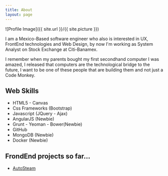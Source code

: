 ```yaml
---
title: About
layout: page
---
```

![Profile Image]({{ site.url }}/{{ site.picture }})

<p>I am a Mexico-Based software engineer who also is interested in UX, FrontEnd technologies and Web Design, by now I'm working as System Analyst on Stock Exchange at Citi-Banamex.
</p>
<p>
I remember when my parents bought my first secondhand computer I was amazed, I released that computers are the technological bridge to the future, I want to be one of these people that are building them and not just a Code Monkey. </p>

<h2>Web Skills</h2>

<ul class="skill-list">
	<li>HTML5 - Canvas</li>
	<li>Css Frameworks (Bootstrap)</li>
	<li>Javascript (JQuery - Ajax)</li>
	<li>AngularJS (Newbie)</li>
	<li>Grunt - Yeoman - Bower(Newbie)</li>
	<li>GitHub</li>
	<li>MongoDB (Newbie)</li>
	<li>Docker (Newbie)</li>
</ul>

<h2>FrondEnd projects so far... </h2>

<ul>
	<li><a href="http://autosteam.com.mx">AutoSteam</a></li>
</ul>
